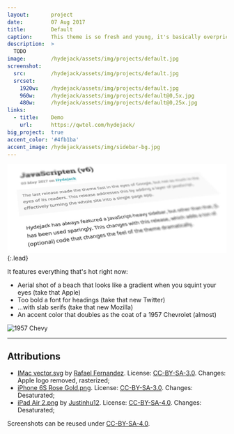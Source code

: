 ```yaml
---
layout:       project
date:         07 Aug 2017
title:        Default
caption:      This theme is so fresh and young, it's basically overpriced apple cider for the web.
description:  >
  TODO
image:        /hydejack/assets/img/projects/default.jpg
screenshot:
  src:        /hydejack/assets/img/projects/default.jpg
  srcset:
    1920w:    /hydejack/assets/img/projects/default.jpg
    960w:     /hydejack/assets/img/projects/default@0,5x.jpg
    480w:     /hydejack/assets/img/projects/default@0,25x.jpg
links:
  - title:    Demo
    url:      https://qwtel.com/hydejack/
big_project:  true
accent_color: '#4fb1ba'
accent_image: /hydejack/assets/img/sidebar-bg.jpg
---
```


![Typeface](../assets/img/default-1.jpg){:.lead}

It features everything that's hot right now:
* Aerial shot of a beach that looks like a gradient when you squint your eyes (take that Apple)
* Too bold a font for headings (take that new Twitter)
* ...with slab serifs (take that new Mozilla)
* An accent color that doubles as the coat of a 1957 Chevrolet (almost)

![1957 Chevy](https://upload.wikimedia.org/wikipedia/commons/b/b1/57_Chevy_210.jpg)

***

## Attributions
* [IMac vector.svg](https://commons.wikimedia.org/wiki/File:IMac_vector.svg)
  by [Rafael Fernandez](https://commons.wikimedia.org/wiki/User:TheGoldenBox).
  License: [CC-BY-SA-3.0]. Changes: Apple logo removed, rasterized;
* [iPhone 6S Rose Gold.png](https://commons.wikimedia.org/wiki/File:IPhone_6S_Rose_Gold.png).
  License: [CC-BY-SA-3.0]. Changes: Desaturated;
* [iPad Air 2.png](https://commons.wikimedia.org/wiki/File:IPad_Air_2.png)
  by [Justinhu12](https://commons.wikimedia.org/wiki/User:Justinhu12).
  License: [CC-BY-SA-4.0]. Changes: Desaturated;

Screenshots can be reused under [CC-BY-SA-4.0].

[CC-BY-SA-4.0]: https://creativecommons.org/licenses/by-sa/4.0/
[CC-BY-SA-3.0]: https://creativecommons.org/licenses/by-sa/3.0/
